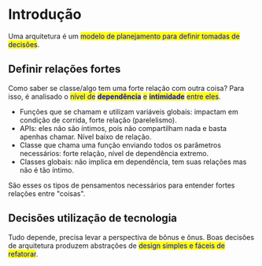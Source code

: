 # Introdução

Uma arquitetura é um <mark style="color:blue;">modelo de planejamento para definir tomadas de decisões</mark>.

## Definir relações fortes

Como saber se classe/algo tem uma forte relação com outra coisa? Para isso, é analisado o <mark style="color:blue;">nível de</mark> <mark style="color:blue;"></mark><mark style="color:blue;">**dependência**</mark> <mark style="color:blue;"></mark><mark style="color:blue;">e</mark> <mark style="color:blue;"></mark><mark style="color:blue;">**intimidade**</mark> <mark style="color:blue;"></mark><mark style="color:blue;">entre eles</mark>.

* Funções que se chamam e utilizam variáveis globais: impactam em condição de corrida, forte relação (parelelismo).
* APIs: eles não são íntimos, poís não compartilham nada e basta apenhas chamar. Nível baixo de relação.
* Classe que chama uma função enviando todos os parâmetros necessários: forte relação, nível de dependência extremo.
* Classes globais: não implica em dependência, tem suas relações mas não é tão íntimo.

São esses os tipos de pensamentos necessários para entender fortes relações entre "coisas".&#x20;

## Decisões utilização de tecnologia

Tudo depende, precisa levar a perspectiva de bônus e ônus. Boas decisões de arquitetura produzem abstrações de <mark style="color:blue;">design simples e fáceis de refatorar</mark>.
